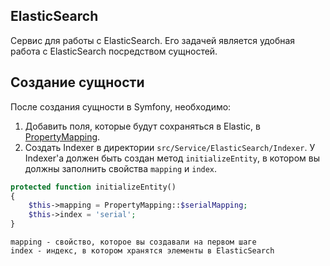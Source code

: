 ## **ElasticSearch**

Сервис для работы с ElasticSearch. Его задачей является удобная работа с ElasticSearch посредством сущностей.

## Создание сущности

После создания сущности в Symfony, необходимо:

1. Добавить поля, которые будут сохраняться в Elastic,
  в [PropertyMapping](/src/Service/ElasticSearch/PropertyMapping.php).
2. Создать Indexer в директории `src/Service/ElasticSearch/Indexer`. У Indexer'a должен быть создан
  метод `initializeEntity`, в котором вы должны заполнить свойства `mapping` и `index`.

```php
protected function initializeEntity()
{
    $this->mapping = PropertyMapping::$serialMapping;
    $this->index = 'serial';
}
```
    mapping - свойство, которое вы создавали на первом шаге
    index - индекс, в котором хранятся элементы в ElasticSearch 
